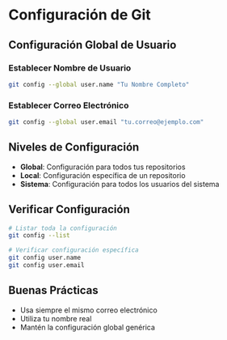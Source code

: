 # Configuración de Git

## Configuración Global de Usuario

### Establecer Nombre de Usuario
```bash
git config --global user.name "Tu Nombre Completo"
```

### Establecer Correo Electrónico
```bash
git config --global user.email "tu.correo@ejemplo.com"
```

## Niveles de Configuración
- **Global**: Configuración para todos tus repositorios
- **Local**: Configuración específica de un repositorio
- **Sistema**: Configuración para todos los usuarios del sistema

## Verificar Configuración
```bash
# Listar toda la configuración
git config --list

# Verificar configuración específica
git config user.name
git config user.email
```

## Buenas Prácticas
- Usa siempre el mismo correo electrónico
- Utiliza tu nombre real
- Mantén la configuración global genérica